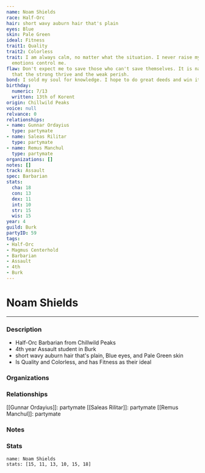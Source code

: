 ```yaml
---
name: Noam Shields
race: Half-Orc
hair: short wavy auburn hair that's plain
eyes: Blue
skin: Pale Green
ideal: Fitness
trait1: Quality
trait2: Colorless
trait: I am always calm, no matter what the situation. I never raise my voice or let
  emotions control me.
flaw: Don't expect me to save those who can't save themselves. It is nature's way
  that the strong thrive and the weak perish.
bond: I sold my soul for knowledge. I hope to do great deeds and win it back.
birthday:
  numeric: 7/13
  written: 13th of Korent
origin: Chillwild Peaks
voice: null
relvance: 0
relationships:
- name: Gunnar Ordayius
  type: partymate
- name: Saleas Rilitar
  type: partymate
- name: Remus Manchul
  type: partymate
organizations: []
notes: []
track: Assault
spec: Barbarian
stats:
  cha: 18
  con: 13
  dex: 11
  int: 10
  str: 15
  wis: 15
year: 4
guild: Burk
partyID: 59
tags:
- Half-Orc
- Magmus Centerhold
- Barbarian
- Assault
- 4th
- Burk
---
```

# Noam Shields
---
### Description
- Half-Orc Barbarian from Chillwild Peaks
- 4th year Assault student in Burk
- short wavy auburn hair that's plain, Blue eyes, and Pale Green skin
- Is Quality and Colorless, and has Fitness as their ideal

### Organizations

### Relationships
[[Gunnar Ordayius]]: partymate
[[Saleas Rilitar]]: partymate
[[Remus Manchul]]: partymate

### Notes

### Stats
```statblock
name: Noam Shields
stats: [15, 11, 13, 10, 15, 18]
```